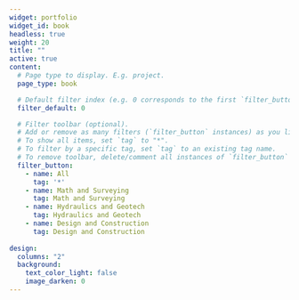 ```yaml
---
widget: portfolio
widget_id: book
headless: true
weight: 20
title: ""
active: true
content:
  # Page type to display. E.g. project.
  page_type: book

  # Default filter index (e.g. 0 corresponds to the first `filter_button` instance below)
  filter_default: 0

  # Filter toolbar (optional).
  # Add or remove as many filters (`filter_button` instances) as you like.
  # To show all items, set `tag` to "*".
  # To filter by a specific tag, set `tag` to an existing tag name.
  # To remove toolbar, delete/comment all instances of `filter_button` below.
  filter_button:
    - name: All
      tag: '*'
    - name: Math and Surveying
      tag: Math and Surveying
    - name: Hydraulics and Geotech
      tag: Hydraulics and Geotech
    - name: Design and Construction
      tag: Design and Construction
      
design:
  columns: "2"
  background:
    text_color_light: false
    image_darken: 0
---
```

